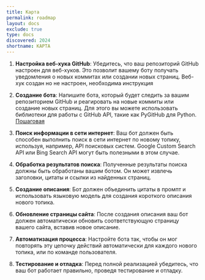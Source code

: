 ```yaml
---
title: Карта
permalink: roadmap
layout: docs
exclude: true
type: docs
discovered: 2024
shortname: КАРТА
---
```



1. **Настройка веб-хука GitHub**: Убедитесь, что ваш репозиторий GitHub настроен для веб-хуков. Это позволит вашему боту получать уведомления о новых коммитах или создании новых страниц. Веб-хук создан но не настроен, необходима инструкция

2. **Создание бота**: Напишите бота, который будет следить за вашим репозиторием GitHub и реагировать на новые коммиты или создание новых страниц. Для этого вы можете использовать библиотеки для работы с GitHub API, такие как PyGitHub для Python. [Пошаговая](bot)

3. **Поиск информации в сети интернет**: Ваш бот должен быть способен выполнить поиск в сети интернет по новому топику, используя, например, API поисковых систем. Google Custom Search API или Bing Search API могут быть полезными в этом случае.

4. **Обработка результатов поиска**: Полученные результаты поиска должны быть обработаны вашим ботом. Он может извлечь заголовки, цитаты и ссылки из найденных страниц.

5. **Создание описания**: Бот должен объединить цитаты в промпт и использовать языковую модель для создания короткого описания нового топика.

6. **Обновление страницы сайта**: После создания описания ваш бот должен автоматически обновить соответствующую страницу вашего сайта, вставив новое описание.

7. **Автоматизация процесса**: Настройте бота так, чтобы он мог повторять эту цепочку действий автоматически для каждого нового топика, или по команде пользователя.

8. **Тестирование и отладка**: Перед полной реализацией убедитесь, что ваш бот работает правильно, проведя тестирование и отладку.
